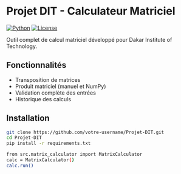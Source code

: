 # Projet DIT - Calculateur Matriciel

[![Python](https://img.shields.io/badge/Python-3.8%2B-blue)](https://python.org)
[![License](https://img.shields.io/badge/License-MIT-green)](LICENSE)

Outil complet de calcul matriciel développé pour Dakar Institute of Technology.

## Fonctionnalités
- Transposition de matrices
- Produit matriciel (manuel et NumPy)
- Validation complète des entrées
- Historique des calculs

## Installation
```bash
git clone https://github.com/votre-username/Projet-DIT.git
cd Projet-DIT
pip install -r requirements.txt

from src.matrix_calculator import MatrixCalculator
calc = MatrixCalculator()
calc.run()